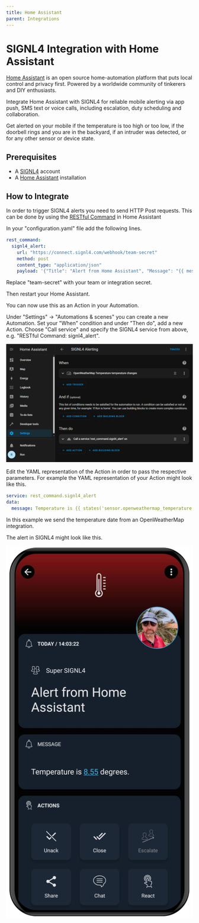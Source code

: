 ```yaml
---
title: Home Assistant
parent: Integrations
---
```


# SIGNL4 Integration with Home Assistant

[Home Assistant](https://www.home-assistant.io/) is an open source home-automation platform that puts local control and privacy first. Powered by a worldwide community of tinkerers and DIY enthusiasts.

Integrate Home Assistant with SIGNL4 for reliable mobile alerting via app push, SMS text or voice calls, including escalation, duty scheduling and collaboration.

Get alerted on your mobile if the temperature is too high or too low, if the doorbell rings and you are in the backyard, if an intruder was detected, or for any other sensor or device state.

## Prerequisites

- A [SIGNL4](https://www.signl4.com/) account
- A [Home Assistant](https://www.home-assistant.io/) installation

## How to Integrate

In order to trigger SIGNL4 alerts you need to send HTTP Post requests. This can be done by using the [RESTful Command](https://www.home-assistant.io/integrations/rest_command/) in Home Assistant

In your "configuration.yaml" file add the following lines.

```yaml
rest_command:
  signl4_alert:
    url: "https://connect.signl4.com/webhook/team-secret"
    method: post
    content_type: "application/json"
    payload: '{"Title": "Alert from Home Assistant", "Message": "{{ message }}"}'
```

Replace "team-secret" with your team or integration secret.

Then restart your Home Assistant.

You can now use this as an Action in your Automation.

Under "Settings" -> "Automations & scenes" you can create a new Automation. Set your "When" condition and under "Then do", add a new Action. Choose "Call service" and specify the SIGNL4 service from above, e.g. "RESTful Command: signl4_alert".

![Home Assistant Automation](home-automate-signl4.png)

Edit the YAML representation of the Action in order to pass the respective parameters. For example the YAML representation of your Action might look like this.

```yaml
service: rest_command.signl4_alert
data:
  message: Temperature is {{ states('sensor.openweathermap_temperature') }} degrees.
```

In this example we send the temperature date from an OpenWeatherMap integration.

The alert in SIGNL4 might look like this.

![SIGNL4 Alert](signl4-home-assistant.png)
 